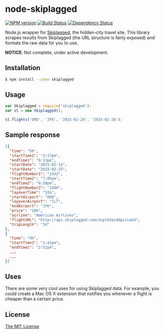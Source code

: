 
# node-skiplagged

[![NPM version][npm-image]][npm-url] [![Build Status][travis-image]][travis-url] [![Dependency Status][daviddm-url]][daviddm-image]

Node.js wrapper for [Skiplagged](http://skiplagged.com), the hidden-city travel site. This library scrapes results from Skiplagged (the URL structure is fairly exposed) and formats the raw data for you to use.

**NOTICE**: Not complete, under active development.

## Installation 
```sh
$ npm install --save skiplagged
```

## Usage
```javascript
var Skiplagged = require('skiplagged');
var sl = new Skiplagged();

sl.flights('ORD', 'JFK', '2015-02-24', '2015-02-26');
```

## Sample response 
```json
[{
  "time": "5h",
  "startTime1": "3:17pm",
  "endTime1": "6:13pm",
  "startDate": "2015-02-14",
  "startDate": "2015-02-15",
  "flightNumber1": "1432",
  "startTime2": "7:05pm",
  "endTime2": "8:50pm",
  "flightNumber2": "1480",
  "layoverTime": "52m",
  "startAirport": "ORD",
  "layoverAirport": "CLT",
  "endAirport": "JFK",
  "price": "106",
  "airline": "American Airlines",
  "flightURL": "http://api.skiplagged.com/asplkdasddpoisakd",
  "tripLength": "3d"
},
{
  "time": "4h",
  "startTime1": "1:41pm",
  "endTime1": "2:51pm",
  ...
  ...
}]
```

## Uses
There are some very cool uses for using Skiplagged data. For example, you could create a Mac OS X extension that notifies you whenever a flight is cheaper than a certain price.

## License 

[The MIT License](LICENSE)


[npm-url]: https://npmjs.org/package/skiplagged 
[npm-image]: https://badge.fury.io/js/skiplagged.svg
[travis-url]: https://travis-ci.org/xasos/node-skiplagged 
[travis-image]: https://travis-ci.org/xasos/node-skiplagged.svg?branch=master
[daviddm-url]: https://david-dm.org/xasos/node-skiplagged.svg?theme=shields.io
[daviddm-image]: https://david-dm.org/xasos/node-skiplagged
